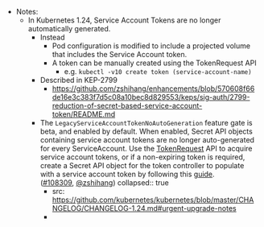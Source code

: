 - Notes:
	- In Kubernetes 1.24, Service Account Tokens are no longer automatically generated.
		- Instead
			- Pod configuration is modified to include a projected volume that includes the Service Account token.
			- A token can be manually created using the TokenRequest API
				- e.g. `kubectl -v10 create token (service-account-name)`
		- Described in KEP-2799
			- https://github.com/zshihang/enhancements/blob/570608f66de16e3c383f7d5c08a10bec8d829553/keps/sig-auth/2799-reduction-of-secret-based-service-account-token/README.md
		- The `LegacyServiceAccountTokenNoAutoGeneration` feature gate is beta, and enabled by default. When enabled, Secret API objects containing service account tokens are no longer auto-generated for every ServiceAccount. Use the [TokenRequest](https://kubernetes.io/docs/reference/kubernetes-api/authentication-resources/token-request-v1/) API to acquire service account tokens, or if a non-expiring token is required, create a Secret API object for the token controller to populate with a service account token by following this [guide](https://kubernetes.io/docs/concepts/configuration/secret/#service-account-token-secrets). ([#108309](https://github.com/kubernetes/kubernetes/pull/108309), [@zshihang](https://github.com/zshihang))
		  collapsed:: true
			- src: https://github.com/kubernetes/kubernetes/blob/master/CHANGELOG/CHANGELOG-1.24.md#urgent-upgrade-notes
			-